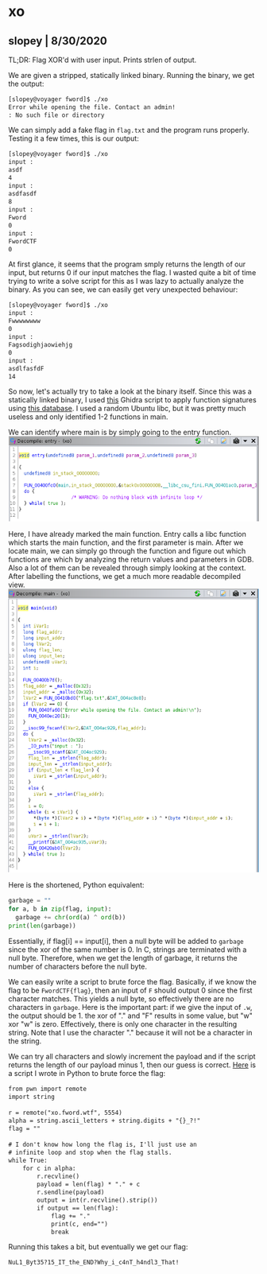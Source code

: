 # xo
## slopey | 8/30/2020

TL;DR: Flag XOR'd with user input. Prints strlen of output. 

We are given a stripped, statically linked binary. Running the binary, we get the output:
```
[slopey@voyager fword]$ ./xo
Error while opening the file. Contact an admin!
: No such file or directory
```
We can simply add a fake flag in `flag.txt` and the program runs properly. Testing it a few times, this is our output:
```
[slopey@voyager fword]$ ./xo
input :
asdf
4
input :
asdfasdf
8
input :
Fword
0
input :
FwordCTF
0
```
At first glance, it seems that the program smply returns the length of our input, but returns 0 if our input matches the flag. I wasted quite a bit of time trying to write a solve script for this as I was lazy to actually analyze the binary. As you can see, we can easily get very unexpected behaviour:
```
[slopey@voyager fword]$ ./xo
input :
Fwwwwwwww
0
input :
Fagsodighjaowiehjg
0
input :
asdlfasfdF
14
```
So now, let's actually try to take a look at the binary itself. Since this was a statically linked binary, I used [this](https://github.com/NWMonster/ApplySig) Ghidra script to apply function signatures using [this database](https://github.com/push0ebp/sig-database). I used a random Ubuntu libc, but it was pretty much useless and only identified 1-2 functions in main.

We can identify where main is by simply going to the entry function. 
![Entry Function](./img/entry.png)

Here, I have already marked the main function. Entry calls a libc function which starts the main function, and the first parameter is main. After we locate main, we can simply go through the function and figure out which functions are which by analyzing the return values and parameters in GDB. Also a lot of them can be revealed through simply looking at the context. After labelling the functions, we get a much more readable decompiled view.
![Main Function](./img/main.png)

Here is the shortened, Python equivalent:
```python
garbage = ""
for a, b in zip(flag, input):
  garbage += chr(ord(a) ^ ord(b))
print(len(garbage))
```
Essentially, if flag[i] == input[i], then a null byte will be added to `garbage` since the xor of the same number is 0. In C, strings are terminated with a null byte. Therefore, when we get the length of garbage, it returns the number of characters before the null byte.

We can easily write a script to brute force the flag. Basically, if we know the flag to be `FwordCTF{flag}`, then an input of `F` should output 0 since the first character matches. This yields a null byte, so effectively there are no characters in `garbage`. Here is the important part: if we give the input of `.w`, the output should be 1. the xor of "." and "F" results in some value, but "w" xor "w" is zero. Effectively, there is only one character in the resulting string. Note that I use the character "." because it will not be a character in the string.

We can try all characters and slowly increment the payload and if the script returns the length of our payload minus 1, then our guess is correct. [Here](xo.py) is a script I wrote in Python to brute force the flag:
```
from pwn import remote
import string

r = remote("xo.fword.wtf", 5554)
alpha = string.ascii_letters + string.digits + "{}_?!"
flag = ""

# I don't know how long the flag is, I'll just use an 
# infinite loop and stop when the flag stalls.
while True:
    for c in alpha:
        r.recvline()
        payload = len(flag) * "." + c
        r.sendline(payload)
        output = int(r.recvline().strip())
        if output == len(flag):
            flag += "."
            print(c, end="")
            break
```
Running this takes a bit, but eventually we get our flag:
```
NuL1_Byt35?15_IT_the_END?Why_i_c4nT_h4ndl3_That!
```
